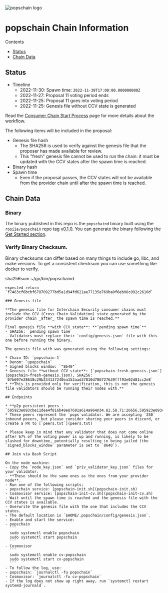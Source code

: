 ![popschain logo](https://pops.one/img/logo.png)
# popschain Chain Information

Contents

* [Status](#status)
* [Chain Data](#chain-data)

## Status

* Timeline
  * 2022-11-30: Spawn time: `2022-11-30T17:00:00.000000000Z`
  * 2022-11-27: Proposal 11 voting period ends
  * 2022-11-25: Proposal 11 goes into voting period
  * 2022-11-25: Genesis file without CCV state is generated

Read the [Consumer Chain Start Process](/docs/Consumer-Chain-Start-Process.md) page for more details about the workflow.

The following items will be included in the proposal:
* Genesis file hash
  * The SHA256 is used to verify against the genesis file that the proposer has made available for review.
  * This "fresh" genesis file cannot be used to run the chain: it must be updated with the CCV states after the spawn time is reached.
* Binary hash
* Spawn time
  * Even if the proposal passes, the CCV states will not be available from the provider chain until after the spawn time is reached.

## Chain Data

### Binary

The binary published in this repo is the `popschaind` binary built using the `rooiie/popschain` repo tag [v0.1.0](https://github.com/rooiie/popschain/releases/tag/v0.1.0). You can generate the binary following the [Get Started section](https://github.com/rooiie/popschain/tree/v0.1.0#get-started).

### Verify Binary Checksum.
Binary checksums can differ based on many things to include go, libc, and make versions. To get a consistent checksum you can use something like docker to verify.

  sha256sum ~/go/bin/popschaind
  ```
  expected return `f7463cf6bcbf678709277bd5a1d94fd621ae77135e769ba0f6eb08c892c2610d`

### Genesis file

**The genesis file for Interchain Security consumer chains must include the CCV (Cross Chain Validation) state generated by the provider chain _after_ the spawn time is reached.**

Final genesis file **with CCV state**: **`pending spawn time`**
- SHA256: `pending spawn time`
- Validators must replace their `config/genesis.json` file with this one before running the binary.

The genesis file with was generated using the following settings:

* Chain ID: `popschain-1`
* Denom: `upopschain`
* Signed blocks window: `"8640"`
* Genesis file **without CCV state**: [`popschain-fresh-genesis.json`](popschain-fresh-genesis.json), SHA256: `07b697e28618c29b234137240ea153aad37810d786727639fff93e02d81cc2e8`
  * **This is provided only for verification, this is not the genesis file validators should be running their nodes with.**

## Endpoints

* **p2p persistent peers : `595923e093cbe11dea4f816b48e87691a614a964@34.82.58.71:26656,595923e093cbe11dea4f816b48e87691a614a964@34.145.117.181:26656`**
* These peers represent the `pops`validator. We are accepting `250` inbound peeers, but please consider sharing your peers in discord, or create a PR to [`peers.txt`](peers.txt)

* Please keep in mind that any validator that does not come online after 67% of the voting power is up and running, is likely to be slashed for downtime, potentially resulting in being jailed (the `signed_blocks_window` parameter is set to `8640`).

## Join via Bash Script

On the node machine:
- Copy the `node_key.json` and `priv_validator_key.json` files for your validator.
  - **These should be the same ones as the ones from your provider node**.
- Run one of the following scripts:
  - popschain service: [popschain-init.sh](popschain-init.sh)
  - Cosmovisor service: [popschain-init-cv.sh](popschain-init-cv.sh)
- Wait until the spawn time is reached and the genesis file with the CCV states is available.
- Overwrite the genesis file with the one that includes the CCV states.
  - The default location is `$HOME/.popschain/config/genesis.json`.
- Enable and start the service:
  - popschain
    ```
    sudo systemctl enable popschain
    sudo systemctl start popschain
    ```
  - Cosmovisor
    ```
    sudo systemctl enable cv-popschain
    sudo systemctl start cv-popschain
    ```
- To follow the log, use:
  - popschain: `journalctl -fu popschain`
  - Cosmovisor: `journalctl -fu cv-popschain`
- If the log does not show up right away, run `systemctl restart systemd-journald`.
